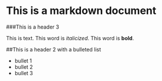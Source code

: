 This is a markdown document
===========================

###This is a header 3

This is text. This word is *italicized*. This word is **bold**.

##This is a header 2 with a bulleted list

* bullet 1
* bullet 2
* bullet 3
